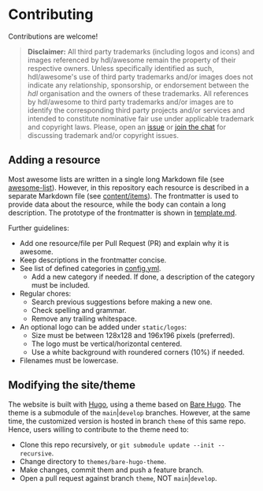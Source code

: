 # Contributing

Contributions are welcome!

> **Disclaimer:**
> All third party trademarks (including logos and icons) and images referenced by hdl/awesome remain the property of their respective owners.
> Unless specifically identified as such, hdl/awesome's use of third party trademarks and/or images does not indicate any relationship, sponsorship, or endorsement between the *hdl* organisation and the owners of these trademarks.
> All references by hdl/awesome to third party trademarks and/or images are to identify the corresponding third party projects and/or services and intended to constitute nominative fair use under applicable trademark and copyright laws.
> Please, open an [issue](https://github.com/hdl/awesome/issues/new) or [join the chat](https://gitter.im/hdl/community) for discussing trademark and/or copyright issues.

## Adding a resource

Most awesome lists are written in a single long Markdown file (see [awesome-list](https://github.com/topics/awesome-list)). However, in this repository each resource is described in a separate Markdown file (see [content/items](../content/items)). The frontmatter is used to provide data about the resource, while the body can contain a long description. The prototype of the frontmatter is shown in [template.md](../template.md).

Further guidelines:

* Add one resource/file per Pull Request (PR) and explain why it is awesome.
* Keep descriptions in the frontmatter concise.
* See list of defined categories in [config.yml](../config.yml).
  * Add a new category if needed. If done, a description of the category must be included.
* Regular chores:
  * Search previous suggestions before making a new one.
  * Check spelling and grammar.
  * Remove any trailing whitespace.
* An optional logo can be added under `static/logos`:
  * Size must be between 128x128 and 196x196 pixels (preferred).
  * The logo must be vertical/horizontal centered.
  * Use a white background with roundered corners (10%) if needed.
* Filenames must be lowercase.

## Modifying the site/theme

The website is built with [Hugo](https://github.com/gohugoio/hugo), using a theme based on [Bare Hugo](https://github.com/orf/bare-hugo-theme). The theme is a submodule of the `main`|`develop` branches. However, at the same time, the customized version is hosted in branch `theme` of this same repo. Hence, users willing to contribute to the theme need to:

- Clone this repo recursively, or `git submodule update --init --recursive`.
- Change directory to `themes/bare-hugo-theme`.
- Make changes, commit them and push a feature branch.
- Open a pull request against branch `theme`, NOT `main`|`develop`.

